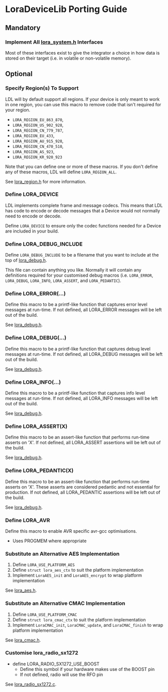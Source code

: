 LoraDeviceLib Porting Guide
===========================

## Mandatory

### Implement All [lora_system.h](/include/lora_system.h) Interfaces

Most of these interfaces exist to give the integrator a choice in how
data is stored on their target (i.e. in volatile or non-volatile memory).

## Optional

### Specify Region(s) To Support

LDL will by default support all regions. If your device is only meant
to work in one region, you can use this macro to remove code that
isn't required for your region.

- `LORA_REGION_EU_863_870`,
- `LORA_REGION_US_902_928`,
- `LORA_REGION_CN_779_787`,
- `LORA_REGION_EU_433`,
- `LORA_REGION_AU_915_928`,
- `LORA_REGION_CN_470_510`,
- `LORA_REGION_AS_923`,
- `LORA_REGION_KR_920_923`

Note that you can define one or more of these macros. If you don't define
any of these macros, LDL will define `LORA_REGION_ALL`.

See [lora_region.h](/include/lora_region.h) for more information.

### Define LORA_DEVICE

LDL implements complete frame and message codecs. This means that LDL has code 
to encode or decode messages that a Device would not normally need to encode or decode.

Define `LORA_DEVICE` to ensure only the codec functions needed for a Device are included
in your build.

### Define LORA_DEBUG_INCLUDE

Define `LORA_DEBUG_INCLUDE` to be a filename that you want to include at the top of
[lora_debug.h](/include/lora_debug.h).

This file can contain anything you like. Normally it will contain any definitions
required for your customised debug macros 
(i.e. `LORA_ERROR`, `LORA_DEBUG`, `LORA_INFO`, `LORA_ASSERT`, and `LORA_PEDANTIC`).

### Define LORA_ERROR(...)

Define this macro to be a printf-like function that captures error level messages at run-time.
If not defined, all LORA_ERROR messages will be left out of the build.

See [lora_debug.h](/include/lora_debug.h).

### Define LORA_DEBUG(...)

Define this macro to be a printf-like function that captures debug level messages at run-time.
If not defined, all LORA_DEBUG messages will be left out of the build.

See [lora_debug.h](/include/lora_debug.h).

### Define LORA_INFO(...)

Define this macro to be a printf-like function that captures info level messages at run-time.
If not defined, all LORA_INFO messages will be left out of the build.

See [lora_debug.h](/include/lora_debug.h).

### Define LORA_ASSERT(X)

Define this macro to be an assert-like function that performs run-time asserts on 'X'.
If not defined, all LORA_ASSERT assertions will be left out of the build.

See [lora_debug.h](/include/lora_debug.h).

### Define LORA_PEDANTIC(X)

Define this macro to be an assert-like function that performs run-time asserts on 'X'.
These asserts are considered pedantic and not essential for production.
If not defined, all LORA_PEDANTIC assertions will be left out of the build.

See [lora_debug.h](/include/lora_debug.h).

### Define LORA_AVR

Define this macro to enable AVR specific avr-gcc optimisations.

- Uses PROGMEM where appropriate

### Substitute an Alternative AES Implementation

1. Define `LORA_USE_PLATFORM_AES`
2. Define `struct lora_aes_ctx` to suit the platform implementation
3. Implement `LoraAES_init` and `LoraAES_encrypt` to wrap platform implementation

See [lora_aes.h](/include/lora_aes.h).

### Substitute an Alternative CMAC Implementation

1. Define `LORA_USE_PLATFORM_CMAC`
2. Define `struct lora_cmac_ctx` to suit the platform implementation
3. Implement `LoraCMAC_init`, `LoraCMAC_update`, and `LoraCMAC_finish` to wrap platform implementation

See [lora_cmac.h](/include/lora_cmac.h).

### Customise lora_radio_sx1272

- define LORA_RADIO_SX1272_USE_BOOST
    - Define this symbol if your hardware makes use of the BOOST pin
    - If not defined, radio will use the RFO pin
        
See [lora_radio_sx1272.c](/include/lora_radio_sx1272.h).
